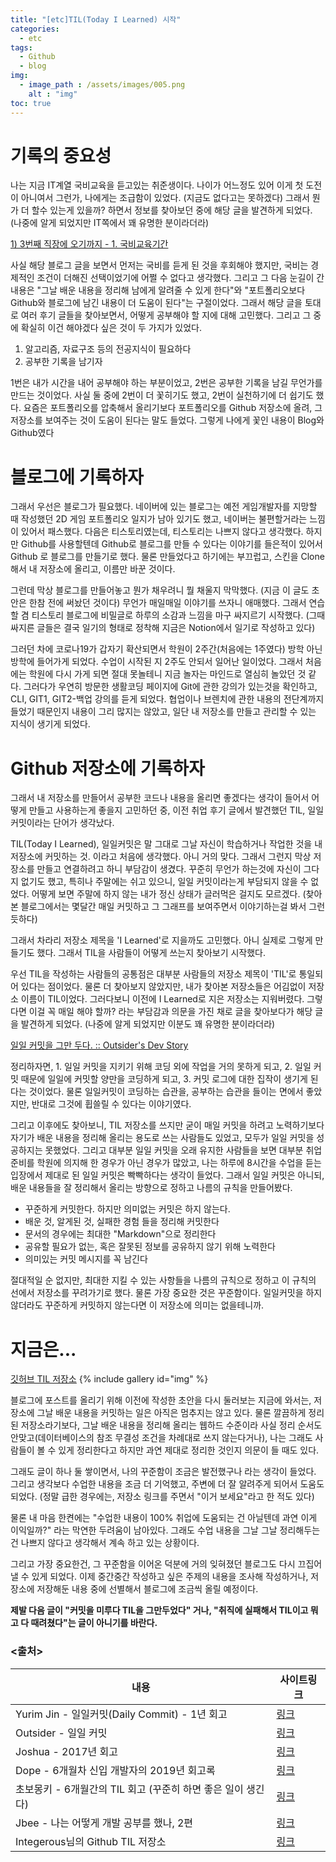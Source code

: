 ```yaml
---
title: "[etc]TIL(Today I Learned) 시작"
categories:
  - etc
tags:
  - Github
  - blog
img:
  - image_path : /assets/images/005.png
    alt : "img"
toc: true
---
```

# 기록의 중요성

나는 지금 IT계열 국비교육을 듣고있는 취준생이다. 나이가 어느정도 있어 이게 첫 도전이 아니여서 그런가, 나에게는 조급함이 있었다. (지금도 없다고는 못하겠다) 그래서 뭔가 더 할수 있는게 있을까? 하면서 정보를 찾아보던 중에 해당 글을 발견하게 되었다. (나중에 알게 되었지만 IT쪽에서 꽤 유명한 분이라더라)

[1) 3번째 직장에 오기까지 - 1. 국비교육기간](https://jojoldu.tistory.com/277)

사실 해당 블로그 글을 보면서 먼저는 국비를 듣게 된 것을 후회해야 했지만, 국비는 경제적인 조건이 더해진 선택이었기에 어쩔 수 없다고 생각했다. 그리고 그 다음 눈길이 간 내용은 "그날 배운 내용을 정리해 남에게 알려줄 수 있게 한다"와 "포트폴리오보다 Github와 블로그에 남긴 내용이 더 도움이 된다"는 구절이었다. 그래서 해당 글을 토대로 여러 후기 글들을 찾아보면서, 어떻게 공부해야 할 지에 대해 고민했다. 그리고 그 중에 확실히 이건 해야겠다 싶은 것이 두 가지가 있었다.

1.  알고리즘, 자료구조 등의 전공지식이 필요하다
2.  공부한 기록을 남기자

1번은 내가 시간을 내어 공부해야 하는 부분이었고, 2번은 공부한 기록을 남길 무언가를 만드는 것이었다. 사실 둘 중에 2번이 더 꽃히기도 했고, 2번이 실천하기에 더 쉽기도 했다. 요즘은 포트폴리오를 압축해서 올리기보다 포트폴리오를 Github 저장소에 올려, 그 저장소를 보여주는 것이 도움이 된다는 말도 들었다. 그렇게 나에게 꽃인 내용이 Blog와 Github였다

# 블로그에 기록하자

그래서 우선은 블로그가 필요했다. 네이버에 있는 블로그는 예전 게임개발자를 지망할 때 작성했던 2D 게임 포트폴리오 일지가 남아 있기도 했고, 네이버는 불편할거라는 느낌이 있어서 패스했다. 다음은 티스토리였는데, 티스토리는 나쁘지 않다고 생각했다. 하지만 Github를 사용할텐데 Github로 블로그를 만들 수 있다는 이야기를 들은적이 있어서 Github 로 블로그를 만들기로 했다. 물론 만들었다고 하기에는 부끄럽고, 스킨을 Clone해서 내 저장소에 올리고, 이름만 바꾼 것이다.

그런데 막상 블로그를 만들어놓고 뭔가 채우려니 뭘 채울지 막막했다. (지금 이 글도 초안은 한참 전에 써놨던 것이다) 무언가 매일매일 이야기를 쓰자니 애매했다. 그래서 연습할 겸 티스토리 블로그에 비밀글로 하루의 소감과 느낌을 마구 싸지르기 시작했다. (그때 싸지른 글들은 결국 일기의 형태로 정착해 지금은 Notion에서 일기로 작성하고 있다)

그러던 차에 코로나19가 갑자기 확산되면서 학원이 2주간(처음에는 1주였다) 방학 아닌 방학에 들어가게 되었다. 수업이 시작된 지 2주도 안되서 일어난 일이었다. 그래서 처음에는 학원에 다시 가게 되면 절대 못놀테니 지금 놀자는 마인드로 열심히 놀았던 것 같다. 그러다가 우연히 방문한 생활코딩 페이지에 Git에 관한 강의가 있는것을 확인하고, CLI, GIT1, GIT2-백업 강의를 듣게 되었다. 협업이나 브렌치에 관한 내용의 전단계까지 들었기 때문인지 내용이 그리 많지는 않았고, 일단 내 저장소를 만들고 관리할 수 있는 지식이 생기게 되었다.

# Github 저장소에 기록하자

그래서 내 저장소를 만들어서 공부한 코드나 내용을 올리면 좋겠다는 생각이 들어서 어떻게 만들고 사용하는게 좋을지 고민하던 중, 이전 취업 후기 글에서 발견했던 TIL, 일일 커밋이라는 단어가 생각났다.

TIL(Today I Learned), 일일커밋은 말 그대로 그날 자신이 학습하거나 작업한 것을 내 저장소에 커밋하는 것. 이라고 처음에 생각했다. 아니 거의 맞다. 그래서 그런지 막상 저장소를 만들고 연결하려고 하니 부담감이 생겼다. 꾸준히 무언가 하는것에 자신이 그다지 없기도 했고, 특히나 주말에는 쉬고 있으니, 일일 커밋이라는게 부담되지 않을 수 없었다. 어떻게 보면 주말에 하지 않는 내가 정신 상태가 글러먹은 걸지도 모르겠다. (찾아본 블로그에서는 몇달간 매일 커밋하고 그 그래프를 보여주면서 이야기하는걸 봐서 그런듯하다)

그래서 차라리 저장소 제목을 'I Learned'로 지을까도 고민했다. 아니 실제로 그렇게 만들기도 했다. 그래서 TIL을 사람들이 어떻게 쓰는지 찾아보기 시작했다.

우선 TIL을 작성하는 사람들의 공통점은 대부분 사람들의 저장소 제목이 'TIL'로 통일되어 있다는 점이었다. 물론 더 찾아보지 않았지만, 내가 찾아본 저장소들은 어김없이 저장소 이름이 TIL이었다. 그러다보니 이전에 I Learned로 지은 저장소는 지워버렸다. 그렇다면 이걸 꼭 매일 해야 할까? 라는 부담감과 의문을 가진 채로 글을 찾아보다가 해당 글을 발견하게 되었다. (나중에 알게 되었지만 이분도 꽤 유명한 분이라더라)

[일일 커밋을 그만 두다. :: Outsider's Dev Story](https://blog.outsider.ne.kr/1193)

정리하자면, 1. 일일 커밋을 지키기 위해 코딩 외에 작업을 거의 못하게 되고, 2. 일일 커밋 때문에 일일에 커밋할 양만을 코딩하게 되고, 3. 커밋 로그에 대한 집작이 생기게 된다는 것이었다. 물론 일일커밋이 코딩하는 습관을, 공부하는 습관을 들이는 면에서 좋았지만, 반대로 그것에 휩쓸릴 수 있다는 이야기였다.

그리고 이후에도 찾아보니, TIL 저장소를 쓰지만 굳이 매일 커밋을 하려고 노력하기보다 자기가 배운 내용을 정리해 올리는 용도로 쓰는 사람들도 있었고, 모두가 일일 커밋을 성공하지는 못했었다. 그리고 대부분 일일 커밋을 오래 유지한 사람들을 보면 대부분 취업 준비를 학원에 의지해 한 경우가 아닌 경우가 많았고, 나는 하루에 8시간을 수업을 듣는 입장에서 제대로 된 일일 커밋은 빡빡하다는 생각이 들었다. 그래서 일일 커밋은 아니되, 배운 내용들을 잘 정리해서 올리는 방향으로 정하고 나름의 규칙을 만들어봤다.

-   꾸준하게 커밋한다. 하지만 의미없는 커밋은 하지 않는다.
-   배운 것, 알게된 것, 실패한 경험 들을 정리해 커밋한다
-   문서의 경우에는 최대한 "Markdown"으로 정리한다
-   공유할 필요가 없는, 혹은 잘못된 정보를 공유하지 않기 위해 노력한다
-   의미있는 커밋 메시지를 꼭 남긴다

절대적일 순 없지만, 최대한 지킬 수 있는 사항들을 나름의 규칙으로 정하고 이 규칙의 선에서 저장소를 꾸려가기로 했다. 물론 가장 중요한 것은 꾸준함이다. 일일커밋을 하지 않더라도 꾸준하게 커밋하지 않는다면 이 저장소에 의미는 없을테니까.

# 지금은...

[깃허브 TIL 저장소](https://github.com/dlehd333/TIL)
{% include gallery id="img" %}

블로그에 포스트를 올리기 위해 이전에 작성한 초안을 다시 둘러보는 지금에 와서는, 저장소에 그날 배운 내용을 커밋하는 일은 아직은 멈추지는 않고 있다. 물론 깔끔하게 정리된 저장소라기보다, 그날 배운 내용을 정리해 올리는 웹하드 수준이라 사실 정리 순서도 안맞고(데이터베이스의 참조 무결성 조건을 차례대로 쓰지 않는다거나), 나는 그래도 사람들이 볼 수 있게 정리한다고 하지만 과연 제대로 정리한 것인지 의문이 들 때도 있다.

그래도 글이 하나 둘 쌓이면서, 나의 꾸준함이 조금은 발전했구나 라는 생각이 들었다. 그리고 생각보다 수업한 내용을 조금 더 기억했고, 주변에 더 잘 알려주게 되어서 도움도 되었다. (정말 급한 경우에는, 저장소 링크를 주면서 "이거 보세요"라고 한 적도 있다)

물론 내 마음 한켠에는 "수업한 내용이 100% 취업에 도움되는 건 아닐텐데 과연 이게 이익일까?" 라는 막연한 두려움이 남아있다. 그래도 수업 내용을 그날 그날 정리해두는건 나쁘지 않다고 생각해서 계속 하고 있는 상황이다.

그리고 가장 중요한건, 그 꾸준함을 이어온 덕분에 거의 잊혀졌던 블로그도 다시 끄집어 낼 수 있게 되었다. 이제 중간중간 작성하고 싶은 주제의 내용을 조사해 작성하거나, 저장소에 저장해둔 내용 중에 선별해서 블로그에 조금씩 올릴 예정이다.

**제발 다음 글이 "커밋을 미루다 TIL을 그만두었다" 거나, "취직에 실패해서 TIL이고 뭐고 다 때려쳤다"는 글이 아니기를 바란다.**

### <출처>
|내용|사이트링크|
|---|---|
|Yurim Jin - 일일커밋(Daily Commit) - 1년 회고|[링크](https://milooy.wordpress.com/2016/07/02/daily-commit-1-year/)|
|Outsider - 일일 커밋|[링크](https://blog.outsider.ne.kr/1141)|
|Joshua - 2017년 회고|[링크](http://blog.devjoshua.me/2017/12/28/171228-2017%EB%85%84%ED%9A%8C%EA%B3%A0/)|
|Dope - 6개월차 신입 개발자의 2019년 회고록|[링크](https://medium.com/webeveloper/6%EA%B0%9C%EC%9B%94%EC%B0%A8-%EC%8B%A0%EC%9E%85-%EA%B0%9C%EB%B0%9C%EC%9E%90%EC%9D%98-2019%EB%85%84-%ED%9A%8C%EA%B3%A0%EB%A1%9D-8781a998e844)|
|초보몽키 - 6개월간의 TIL 회고 (꾸준히 하면 좋은 일이 생긴다)|[링크](https://wayhome25.github.io/til/2017/08/14/TIL-for-6-months/)|
|Jbee - 나는 어떻게 개발 공부를 했나, 2편|[링크](https://jbee.io/essay/how_do_i_study_2/)|
|Integerous님의 Github TIL 저장소|[링크](https://github.com/Integerous/TIL)|

